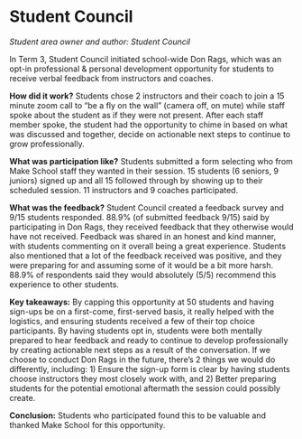 # Student Council

*Student area owner and author: Student Council*

In Term 3, Student Council initiated school-wide Don Rags, which was an opt-in professional & personal development opportunity for students to receive verbal feedback from instructors and coaches. 

**How did it work?** Students chose 2 instructors and their coach to join a 15 minute zoom call to “be a fly on the wall” (camera off, on mute) while staff spoke about the student as if they were not present. After each staff member spoke, the student had the opportunity to chime in based on what was discussed and together, decide on actionable next steps to continue to grow professionally.

**What was participation like?** Students submitted a form selecting who from Make School staff they wanted in their session. 15 students (6 seniors, 9 juniors) signed up and all 15 followed through by showing up to their scheduled session. 11 instructors and 9 coaches participated.

**What was the feedback?** Student Council created a feedback survey and 9/15 students responded. 88.9% (of submitted feedback 9/15) said by participating in Don Rags, they received feedback that they otherwise would have not received. Feedback was shared in an honest and kind manner, with students commenting on it overall being a great experience. Students also mentioned that a lot of the feedback received was positive, and they were preparing for and assuming some of it would be a bit more harsh. 88.9% of respondents said they would absolutely (5/5) recommend this experience to other students.

**Key takeaways:** By capping this opportunity at 50 students and having sign-ups be on a first-come, first-served basis, it really helped with the logistics, and ensuring students received a few of their top choice participants. By having students opt in, students were both mentally prepared to hear feedback and ready to continue to develop professionally by creating actionable next steps as a result of the conversation. If we choose to conduct Don Rags in the future, there’s 2 things we would do differently, including: 1) Ensure the sign-up form is clear by having students choose instructors they most closely work with, and 2) Better preparing students for the potential emotional aftermath the session could possibly create.

**Conclusion:** Students who participated found this to be valuable and thanked Make School for this opportunity. 
